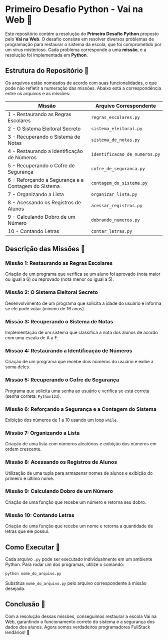 # Primeiro Desafio Python - Vai na Web 🚀

Este repositório contém a resolução do **Primeiro Desafio Python** proposto pelo **Vai na Web**. O desafio consiste em resolver diversos problemas de programação para restaurar o sistema da escola, que foi comprometido por um vírus misterioso. Cada problema corresponde a uma **missão**, e a resolução foi implementada em **Python**.

## Estrutura do Repositório 📂

Os arquivos estão nomeados de acordo com suas funcionalidades, o que pode não refletir a numeração das missões. Abaixo está a correspondência entre os arquivos e as missões:

| Missão | Arquivo Correspondente |
|--------|------------------------|
| 1 - Restaurando as Regras Escolares | `regras_escolares.py` |
| 2 - O Sistema Eleitoral Secreto | `sistema_eleitoral.py` |
| 3 - Recuperando o Sistema de Notas | `sistema_de_notas.py` |
| 4 - Restaurando a Identificação de Números | `identificacao_de_numeros.py` |
| 5 - Recuperando o Cofre de Segurança | `cofre_de_seguranca.py` |
| 6 - Reforçando a Segurança e a Contagem do Sistema | `contagem_do_sistema.py` |
| 7 - Organizando a Lista | `organizar_lista.py` |
| 8 - Acessando os Registros de Alunos | `acessar_registros.py` |
| 9 - Calculando Dobro de um Número | `dobrando_numeros.py` |
| 10 - Contando Letras | `contar_letras.py` |

## Descrição das Missões 🎯

### Missão 1: Restaurando as Regras Escolares
Criação de um programa que verifica se um aluno foi aprovado (nota maior ou igual a 6) ou reprovado (nota menor ou igual a 5).

### Missão 2: O Sistema Eleitoral Secreto
Desenvolvimento de um programa que solicita a idade do usuário e informa se ele pode votar (mínimo de 16 anos).

### Missão 3: Recuperando o Sistema de Notas
Implementação de um sistema que classifica a nota dos alunos de acordo com uma escala de A a F.

### Missão 4: Restaurando a Identificação de Números
Criação de um programa que recebe dois números do usuário e exibe a soma deles.

### Missão 5: Recuperando o Cofre de Segurança
Programa que solicita uma senha ao usuário e verifica se está correta (senha correta: `Python123`).

### Missão 6: Reforçando a Segurança e a Contagem do Sistema
Exibição dos números de 1 a 10 usando um loop `while`.

### Missão 7: Organizando a Lista
Criação de uma lista com números aleatórios e exibição dos números em ordem crescente.

### Missão 8: Acessando os Registros de Alunos
Utilização de uma tupla para armazenar nomes de alunos e exibição do primeiro e último nome.

### Missão 9: Calculando Dobro de um Número
Criação de uma função que recebe um número e retorna seu dobro.

### Missão 10: Contando Letras
Criação de uma função que recebe um nome e retorna a quantidade de letras que ele possui.

## Como Executar 🔧
Cada arquivo `.py` pode ser executado individualmente em um ambiente Python. Para rodar um dos programas, utilize o comando:

```bash
python nome_do_arquivo.py
```

Substitua `nome_do_arquivo.py` pelo arquivo correspondente à missão desejada.

## Conclusão 🎉
Com a resolução dessas missões, conseguimos restaurar a escola Vai na Web, garantindo o funcionamento correto do sistema e a segurança dos dados dos alunos. Agora somos verdadeiros programadores FullStack lendários! 🚀

